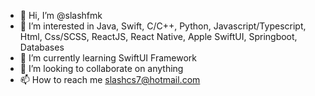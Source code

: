 - 👋 Hi, I’m @slashfmk
- 👀 I’m interested in Java, Swift, C/C++, Python, Javascript/Typescript, Html, Css/SCSS, ReactJS, React Native, Apple SwiftUI, Springboot, Databases
- 🌱 I’m currently learning SwiftUI Framework
- 💞️ I’m looking to collaborate on anything
- 📫 How to reach me slashcs7@hotmail.com

<!---
slashfmk/slashfmk is a ✨ special ✨ repository because its `README.md` (this file) appears on your GitHub profile.
You can click the Preview link to take a look at your changes.
--->
